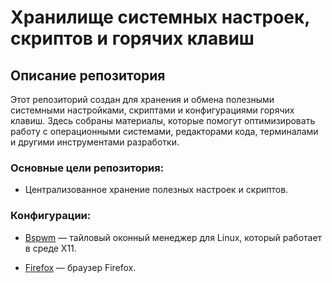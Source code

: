 # Хранилище системных настроек, скриптов и горячих клавиш

## Описание репозитория

Этот репозиторий создан для хранения и обмена полезными системными настройками, скриптами и конфигурациями горячих клавиш. Здесь собраны материалы, которые помогут оптимизировать работу с операционными системами, редакторами кода, терминалами и другими инструментами разработки.

### Основные цели репозитория:

- Централизованное хранение полезных настроек и скриптов.

### Конфигурации:

- [Bspwm](./bspwm/README.md) — тайловый оконный менеджер для Linux, который работает в среде X11.

- [Firefox](./firefox/README.md) — браузер Firefox.
